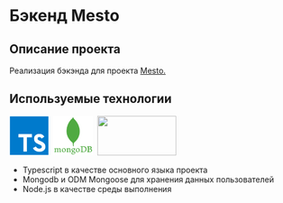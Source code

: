 # Бэкенд Mesto
## Описание проекта
Реализация бэкэнда для проекта [Mesto.](https://ev-kos.github.io/mesto-project/)

## Используемые технологии
<img src="https://github.com/devicons/devicon/blob/master/icons/typescript/typescript-original.svg" width="70" height="70"/>&nbsp;
<img src="https://github.com/devicons/devicon/blob/master/icons/mongodb/mongodb-plain-wordmark.svg" width="70" height="70"/>&nbsp;
<img src="https://www.vectorlogo.zone/logos/nodejs/nodejs-horizontal.svg" width="140" height="70"/>&nbsp;

- Typescript в качестве основного языка проекта
- Mongodb и ODM Mongoose для хранения данных пользователей
- Node.js в качестве среды выполнения
